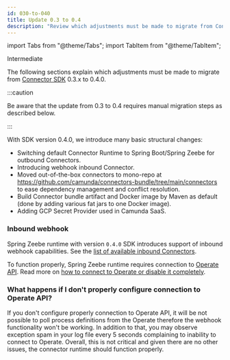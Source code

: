 ```yaml
---
id: 030-to-040
title: Update 0.3 to 0.4
description: "Review which adjustments must be made to migrate from Connector SDK 0.3.x to 0.4.0."
---
```


import Tabs from "@theme/Tabs";
import TabItem from "@theme/TabItem";

<span class="badge badge--primary">Intermediate</span>

The following sections explain which adjustments must be made to migrate from
[Connector SDK](/components/connectors/custom-built-connectors/connector-sdk.md)
0.3.x to 0.4.0.

:::caution

Be aware that the update from 0.3 to 0.4 requires manual migration steps as described below.

:::

With SDK version 0.4.0, we introduce many basic structural changes:

- Switching default Connector Runtime to Spring Boot/Spring Zeebe for outbound Connectors.
- Introducing webhook inbound Connector.
- Moved out-of-the-box connectors to mono-repo at https://github.com/camunda/connectors-bundle/tree/main/connectors to ease dependency management and conflict resolution.
- Build Connector bundle artifact and Docker image by Maven as default (done by adding various fat jars to one Docker image).
- Adding GCP Secret Provider used in Camunda SaaS.

### Inbound webhook

Spring Zeebe runtime with version `0.4.0` SDK introduces support of inbound webhook capabilities.
See the [list of available inbound Connectors](../../../components/connectors/out-of-the-box-connectors/available-connectors-overview.md).

To function properly, Spring Zeebe runtime requires connection to [Operate API](../../../apis-tools/operate-api/index.md). Read more on [how to connect to Operate or disable it completely](../../../self-managed/connectors-deployment/connectors-configuration.md#local-installation).

### What happens if I don't properly configure connection to Operate API?

If you don't configure properly connection to Operate API, it will be not possible to poll process definitions from the Operate therefore the webhook functionality won't be working.
In addition to that, you may observe exception spam in your log file every 5 seconds complaining to inability to connect to Operate.
Overall, this is not critical and given there are no other issues, the connector runtime should function properly.
